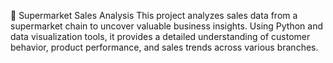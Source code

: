 🛒 Supermarket Sales Analysis
This project analyzes sales data from a supermarket chain to uncover valuable business insights. Using Python and data visualization tools, it provides a detailed understanding of customer behavior, product performance, and sales trends across various branches.
